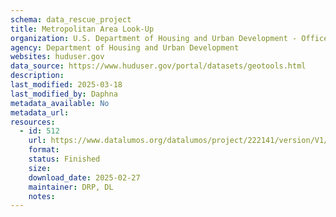 ```yaml
---
schema: data_rescue_project 
title: Metropolitan Area Look-Up
organization: U.S. Department of Housing and Urban Development - Office of Policy Development and Research
agency: Department of Housing and Urban Development
websites: huduser.gov
data_source: https://www.huduser.gov/portal/datasets/geotools.html
description: 
last_modified: 2025-03-18
last_modified_by: Daphna
metadata_available: No
metadata_url: 
resources:
  - id: 512
    url: https://www.datalumos.org/datalumos/project/222141/version/V1/view
    format: 
    status: Finished
    size: 
    download_date: 2025-02-27
    maintainer: DRP, DL
    notes: 
---
```

